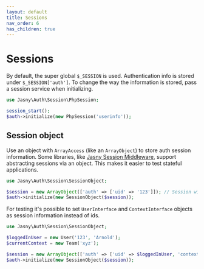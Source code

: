 ```yaml
---
layout: default
title: Sessions
nav_order: 6
has_children: true
---
```


Sessions
===

By default, the super global `$_SESSION` is used. Authentication info is stored under `$_SESSION['auth']`. To change the
way the information is stored, pass a session service when initializing.

```php
use Jasny\Auth\Session\PhpSession;

session_start();
$auth->initialize(new PhpSession('userinfo'));
```

## Session object

Use an object with `ArrayAccess` (like an `ArrayObject`) to store auth session information. Some libraries, like
[Jasny Session Middleware](https://github.com/jasny/session-middleware), support abstracting sessions via an object.
This makes it easier to test stateful applications.

```php
use Jasny\Auth\Session\SessionObject;

$session = new ArrayObject(['auth' => ['uid' => '123']]); // Session with test data
$auth->initialize(new SessionObject($session));
``` 

For testing it's possible to set `UserInterface` and `ContextInterface` objects as session information instead of
ids.


```php
use Jasny\Auth\Session\SessionObject;

$loggedInUser = new User('123', 'Arnold');
$currentContext = new Team('xyz');

$session = new ArrayObject(['auth' => ['uid' => $loggedInUser, 'context' => $currentContext]]);
$auth->initialize(new SessionObject($session));
``` 
